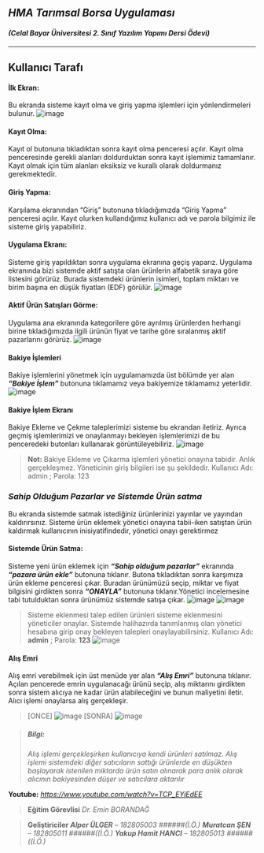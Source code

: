 ## ***HMA Tarımsal Borsa Uygulaması***
#### _(Celal Bayar Üniversitesi 2. Sınıf Yazılım Yapımı Dersi Ödevi)_
________________________________________________________________________________________________________
## **Kullanıcı Tarafı**

#### **İlk Ekran:**
  Bu ekranda sisteme kayıt olma ve giriş yapma işlemleri için yönlendirmeleri bulunur.
  ![image](https://user-images.githubusercontent.com/61211736/118716581-a8cd5480-b82d-11eb-9c6b-e0030636f38d.png)

#### **Kayıt Olma:**
  Kayıt ol butonuna tıkladıktan sonra kayıt olma penceresi açılır. Kayıt olma penceresinde gerekli alanları doldurduktan sonra kayıt işlemimiz tamamlanır. Kayıt olmak için tüm alanları eksiksiz ve kurallı olarak doldurmanız gerekmektedir.

#### **Giriş Yapma:**
  Karşılama ekranından “Giriş” butonuna tıkladığımızda “Giriş Yapma” penceresi açılır. Kayıt olurken kullandığımız kullanıcı adı ve parola bilgimiz ile sisteme giriş yapabiliriz.

#### **Uygulama Ekranı:**
  Sisteme giriş yapıldıktan sonra uygulama ekranına geçiş yaparız. Uygulama ekranında bizi sistemde aktif satışta olan ürünlerin alfabetik sıraya göre listesini görürüz. Burada sistemdeki ürünlerin isimleri, toplam miktarı ve birim başına en düşük fiyatları (EDF) görülür.
  ![image](https://user-images.githubusercontent.com/61211736/118717025-2f823180-b82e-11eb-85b7-e5c96345a8b3.png)

#### **Aktif Ürün Satışları Görme:**
  Uygulama ana ekranında kategorilere göre ayrılmış ürünlerden herhangi birine tıkladığımızda ilgili ürünün fiyat ve tarihe göre sıralanmış aktif pazarlarını görürüz.
  ![image](https://user-images.githubusercontent.com/61211736/118717122-4de82d00-b82e-11eb-911d-85c0051edbe5.png)

#### **Bakiye İşlemleri**
  Bakiye işlemlerini yönetmek için uygulamamızda üst bölümde yer alan ***“Bakiye İşlem”*** butonuna tıklamamız veya bakiyemize tıklamamız yeterlidir.
  ![image](https://user-images.githubusercontent.com/61211736/118717291-8daf1480-b82e-11eb-9e91-daa0262dcfc5.png)

#### **Bakiye İşlem Ekranı**
  Bakiye Ekleme ve Çekme taleplerimizi sisteme bu ekrandan iletiriz. Ayrıca geçmiş işlemlerimizi ve onaylanmayı bekleyen işlemlerimizi de bu penceredeki butonları kullanarak görüntüleyebiliriz.
  ![image](https://user-images.githubusercontent.com/61211736/118717389-added380-b82e-11eb-9418-a6eff35434da.png)

> **Not:** Bakiye Ekleme ve Çıkarma işlemleri yönetici onayına tabidir. Anlık gerçekleşmez. 
> Yöneticinin giriş bilgileri ise şu şekildedir. Kullanıcı Adı: admin ; Parola: 123

### ***Sahip Olduğum Pazarlar ve Sistemde Ürün satma***
  Bu ekranda sistemde satmak istediğiniz ürünlerinizi yayınlar ve yayından kaldırırsınız. Sisteme ürün eklemek yönetici onayına tabii-iken satıştan ürün kaldırmak kullanıcının inisiyatifindedir, yönetici onayı gerektirmez

#### **Sistemde Ürün Satma:**
  Sisteme yeni ürün eklemek için ***“Sahip olduğum pazarlar”*** ekranında ***“pazara ürün ekle”*** butonuna tıklanır. Butona tıkladıktan sonra karşımıza ürün ekleme penceresi çıkar. Buradan ürünümüzü seçip, miktar ve fiyat bilgisini girdikten sonra ***“ONAYLA”*** butonuna tıklanır.Yönetici incelemesine tabi tutulduktan sonra ürünümüz sistemde satışa çıkar.
  ![image](https://user-images.githubusercontent.com/61211736/118717957-61e05e80-b82f-11eb-8881-7e0fa39da1ed.png)
  ![image](https://user-images.githubusercontent.com/61211736/118718341-c996a980-b82f-11eb-813b-a05c77b9b6f8.png)


> Sisteme eklenmesi talep edilen ürünleri sisteme eklenmesini yöneticiler onaylar. Sistemde halihazırda tanımlanmış olan yönetici hesabına girip onay bekleyen talepleri onaylayabilirsiniz. 
> Kullanıcı Adı: **admin** ; Parola: **123**
> ![image](https://user-images.githubusercontent.com/61211736/118718271-b5eb4300-b82f-11eb-822b-8c0883783eb3.png)

#### **Alış Emri**
  Alış emri verebilmek için üst menüde yer alan ***“Alış Emri”*** butonuna tıklanır. Açılan pencerede emrin uygulanacağı ürünü seçip, alış miktarını girdikten sonra sistem alıcıya ne kadar ürün alabileceğini ve bunun maliyetini iletir. Alıcı işlemi onaylarsa alış gerçekleşir. 
  > [ONCE] ![image](https://user-images.githubusercontent.com/61211736/118718437-e6cb7800-b82f-11eb-8eb6-cae44016ed56.png)
  > [SONRA] ![image](https://user-images.githubusercontent.com/61211736/118718500-fc40a200-b82f-11eb-8312-37ccd4a42af6.png)


> ##### **Bilgi**: 
> _Alış işlemi gerçekleşirken kullanıcıya kendi ürünleri satılmaz. Alış işlemi sistemdeki 
diğer satıcıların sattığı ürünlerde en düşükten başlayarak istenilen miktarda ürün satın alınarak 
para anlık olarak alıcının bakiyesinden düşer ve satıcılara aktarılır_


**Youtube:** _https://www.youtube.com/watch?v=TCP_EYiEdEE_


> **Eğitim Görevlisi**
> _Dr. Emin BORANDAĞ_

> **Geliştiriciler**
> _**Alper ÜLGER** – 182805003 ######(İ.Ö.)_
> _**Muratcan ŞEN** – 182805011 ######((İ.Ö.)_
> _**Yakup Hamit HANCI** – 182805013 ######((İ.Ö.)_













